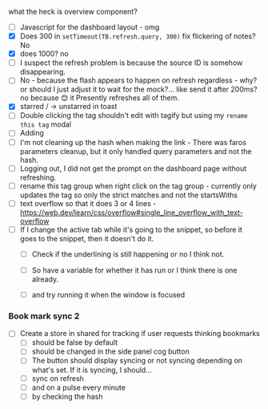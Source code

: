 what the heck is overview component?
- [ ] Javascript for the dashboard layout - omg
- [x] Does 300 in `setTimeout(TB.refresh.query, 300)` fix flickering of notes? No
- [x] does 1000? no
- [ ] I suspect the refresh problem is because the source ID is somehow disappearing.
- [ ] No - because the flash appears to happen on refresh regardless - why?
	or should I just adjust it to wait for the mock?... like send it after 200ms?
	no because 😊 it Presently refreshes all of them.
- [x] starred / -> unstarred in toast
- [ ] Double clicking the tag shouldn't edit with tagify but using my `rename this tag` modal
- [ ] Adding 
- [ ] I'm not cleaning up the hash when making the link - There was faros parameters cleanup, but it only handled query parameters and not the hash.
- [ ] Logging out, I did not get the prompt on the dashboard page without refreshing.
- [ ] rename this tag group when right click on the tag group - currently only updates the tag so only the strict matches and not the startsWiths
- [ ]  text overflow so that it does 3 or 4 lines - https://web.dev/learn/css/overflow#single_line_overflow_with_text-overflow
- [ ] If I change the active tab while it's going to the snippet, so before it goes to the snippet, then it doesn't do it.
	- [ ] Check if the underlining is still happening or no I think not.
	- [ ] So have a variable for whether it has run or I think there is one already.
	- [ ] and try running it when the window is focused


### Book mark sync 2
- [ ] Create a store in shared for tracking if user requests thinking bookmarks
	- [ ] should be false by default
	- [ ] should be changed in the side panel cog button
	- [ ] The button should display syncing or not syncing depending on what's set.
	If it is syncing, I should...
	- [ ] sync on refresh
	- [ ] and on a pulse every minute
	- [ ] by checking the hash